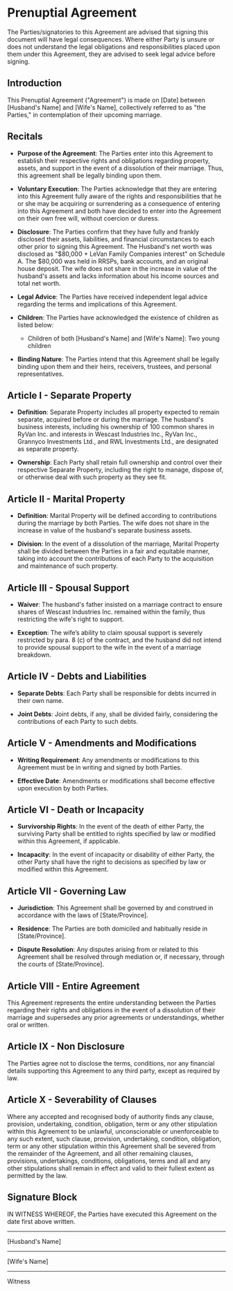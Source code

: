 # Prenuptial Agreement

The Parties/signatories to this Agreement are advised that signing this document will have legal consequences. Where either Party is unsure or does not understand the legal obligations and responsibilities placed upon them under this Agreement, they are advised to seek legal advice before signing.

## Introduction
This Prenuptial Agreement ("Agreement") is made on [Date] between [Husband's Name] and [Wife's Name], collectively referred to as "the Parties," in contemplation of their upcoming marriage.

## Recitals
- **Purpose of the Agreement**: The Parties enter into this Agreement to establish their respective rights and obligations regarding property, assets, and support in the event of a dissolution of their marriage. Thus, this agreement shall be legally binding upon them.

- **Voluntary Execution**: The Parties acknowledge that they are entering into this Agreement fully aware of the rights and responsibilities that he or she may be acquiring or surrendering as a consequence of entering into this Agreement and both have decided to enter into the Agreement on their own free will, without coercion or duress.

- **Disclosure**: The Parties confirm that they have fully and frankly disclosed their assets, liabilities, and financial circumstances to each other prior to signing this Agreement. The Husband's net worth was disclosed as "$80,000 + LeVan Family Companies interest" on Schedule A. The $80,000 was held in RRSPs, bank accounts, and an original house deposit. The wife does not share in the increase in value of the husband's assets and lacks information about his income sources and total net worth.

- **Legal Advice**: The Parties have received independent legal advice regarding the terms and implications of this Agreement.

- **Children**: The Parties have acknowledged the existence of children as listed below:
    - Children of both [Husband's Name] and [Wife's Name]: Two young children

- **Binding Nature**: The Parties intend that this Agreement shall be legally binding upon them and their heirs, receivers, trustees, and personal representatives.

## Article I - Separate Property
- **Definition**: Separate Property includes all property expected to remain separate, acquired before or during the marriage. The husband's business interests, including his ownership of 100 common shares in RyVan Inc. and interests in Wescast Industries Inc., RyVan Inc., Grannyco Investments Ltd., and RWL Investments Ltd., are designated as separate property.

- **Ownership**: Each Party shall retain full ownership and control over their respective Separate Property, including the right to manage, dispose of, or otherwise deal with such property as they see fit.

## Article II - Marital Property
- **Definition**: Marital Property will be defined according to contributions during the marriage by both Parties. The wife does not share in the increase in value of the husband's separate business assets.

- **Division**: In the event of a dissolution of the marriage, Marital Property shall be divided between the Parties in a fair and equitable manner, taking into account the contributions of each Party to the acquisition and maintenance of such property.

## Article III - Spousal Support
- **Waiver**: The husband's father insisted on a marriage contract to ensure shares of Wescast Industries Inc. remained within the family, thus restricting the wife's right to support.

- **Exception**: The wife’s ability to claim spousal support is severely restricted by para. 8 (c) of the contract, and the husband did not intend to provide spousal support to the wife in the event of a marriage breakdown.

## Article IV - Debts and Liabilities
- **Separate Debts**: Each Party shall be responsible for debts incurred in their own name.

- **Joint Debts**: Joint debts, if any, shall be divided fairly, considering the contributions of each Party to such debts.

## Article V - Amendments and Modifications
- **Writing Requirement**: Any amendments or modifications to this Agreement must be in writing and signed by both Parties.

- **Effective Date**: Amendments or modifications shall become effective upon execution by both Parties.

## Article VI - Death or Incapacity

- **Survivorship Rights**: In the event of the death of either Party, the surviving Party shall be entitled to rights specified by law or modified within this Agreement, if applicable.

- **Incapacity**: In the event of incapacity or disability of either Party, the other Party shall have the right to decisions as specified by law or modified within this Agreement.

## Article VII - Governing Law
- **Jurisdiction**: This Agreement shall be governed by and construed in accordance with the laws of [State/Province].

- **Residence**: The Parties are both domiciled and habitually reside in [State/Province].

- **Dispute Resolution**: Any disputes arising from or related to this Agreement shall be resolved through mediation or, if necessary, through the courts of [State/Province].

## Article VIII - Entire Agreement
This Agreement represents the entire understanding between the Parties regarding their rights and obligations in the event of a dissolution of their marriage and supersedes any prior agreements or understandings, whether oral or written.

## Article IX - Non Disclosure
The Parties agree not to disclose the terms, conditions, nor any financial details supporting this Agreement to any third party, except as required by law.

## Article X - Severability of Clauses
Where any accepted and recognised body of authority finds any clause, provision, undertaking, condition, obligation, term or any other stipulation within this Agreement to be unlawful, unconscionable or unenforceable to any such extent, such clause, provision, undertaking, condition, obligation, term or any other stipulation within this Agreement shall be severed from the remainder of the Agreement, and all other remaining clauses, provisions, undertakings, conditions, obligations, terms and all and any other stipulations shall remain in effect and valid to their fullest extent as permitted by the law.

## Signature Block
IN WITNESS WHEREOF, the Parties have executed this Agreement on the date first above written.

__________________________  
[Husband's Name]  

__________________________  
[Wife's Name]  

__________________________  
Witness  